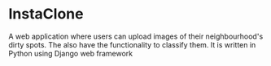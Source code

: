 # InstaClone
A web application where users can upload images of their neighbourhood's dirty spots. The  also have the functionality to classify them. It is written in Python using Django web framework
